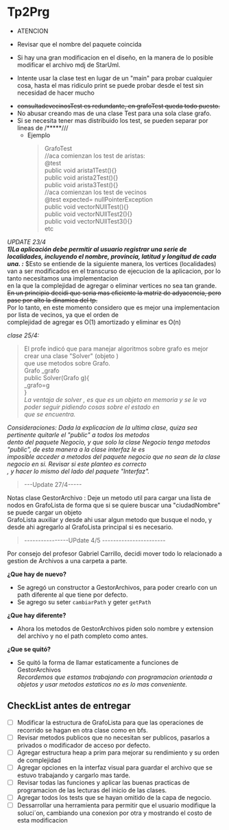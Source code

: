# Tp2Prg  
- ATENCION  
* Revisar que el nombre del paquete coincida  
+ Si hay una gran modificacion en el diseño, en la manera de lo posible modificar el archivo mdj de StarUml.  
* Intente usar la clase test en lugar de un  "main" para probar cualquier cosa, hasta el mas ridiculo print se puede probar desde el test sin necesidad de hacer mucho   
- ~~consultadevecinosTest es redundante, en grafoTest queda todo puesto.~~ 
- No abusar creando mas de una clase Test para una sola clase grafo.  
- Si se necesita tener mas distribuido los test, se pueden separar por lineas de /*****///  
  - Ejemplo  
    >GrafoTest  
    >//aca comienzan los test de aristas:   
    > @test   
    > public void arista1Test(){}    
    > public void arista2Test(){}  
    > public void arista3Test(){}  
    > //aca comienzan los test de vecinos  
    > @test expected= nullPointerException  
    > public void vectorNUllTest(){}  
    > public void vectorNUllTest2(){}  
    > public void vectorNUllTest3(){}  
    > etc   
     
*UPDATE 23/4*  
***1)La aplicación debe permitir al usuario registrar una serie de localidades, incluyendo el nombre,
provincia, latitud y longitud de cada una. :*** $Esto se entiende de la siguiente manera, los vertices (localidades) 
  van a ser modificados en el transcurso de ejecucion de la aplicacion, por lo tanto necesitamos una implementacion   
  en la que la complejidad de agregar o eliminar vertices no sea tan grande.
~~En un principio decidi que seria mas eficiente la matriz de adyacencia, pero pase por alto la dinamica del tp.~~   
Por lo tanto, en este momento considero que es mejor una implementacion por lista de vecinos, ya que el orden de   
complejidad de agregar es O(1) amortizado y eliminar es O(n)


*clase 25/4:* 
 >El profe indicó que para manejar algoritmos sobre grafo es mejor crear una clase "Solver" (objeto )    
 >que use metodos sobre Grafo.    
 >Grafo _grafo  
 >public Solver(Grafo g){  
 >_grafo=g  
 >}  
 _La ventaja de solver , es que es un objeto en memoria y se le va poder seguir pidiendo cosas sobre el estado en   
que se encuentra._  

_Consideraciones: Dada la explicacion de la ultima clase, quiza sea pertinente quitarle el "public" a todos los metodos  
dento del paquete Negocio, y que solo la clase Negocio tenga metodos "public", de esta manera a la clase interfaz le es  
imposible acceder a metodos del paquete negocio que no sean de la clase negocio en si. Revisar si este planteo es correcto  
, y hacer lo mismo del lado del paquete "Interfaz"._

> ---Update 27/4-----    

Notas clase GestorArchivo :
Deje un metodo util para cargar una lista de nodos en GrafoLista de forma que si se quiere buscar una "ciudadNombre" se puede cargar un objeto   
GrafoLista auxiliar y desde ahi usar algun metodo que busque el nodo, y desde ahi agregarlo al GrafoLista principal si es necesario.  

 > ----------------UPdate 4/5 ----------------------- 

Por consejo del profesor Gabriel Carrillo, decidi mover todo lo relacionado a gestion de Archivos a una carpeta a parte.  

**¿Que hay de nuevo?** 
- Se agregó un constructor a GestorArchivos, para poder crearlo con un path diferente al que tiene por defecto. 
- Se agrego su seter `cambiarPath` y geter `getPath`    

**¿Que hay diferente?**  
- Ahora los metodos de GestorArchivos piden solo nombre y extension del archivo y no el path completo como antes.  

**¿Que se quitó?**  
- Se quitó la forma de llamar estaticamente a funciones de GestorArchivos  
_Recordemos que estamos trabajando con programacion orientada a objetos y usar metodos estaticos no es lo mas conveniente._

## CheckList antes de entregar  
- [ ] Modificar la estructura de GrafoLista para que las operaciones de recorrido se hagan en otra clase como en bfs.  
- [ ] Revisar metodos publicos que no necesitan ser publicos, pasarlos a privados o modificador de acceso por defecto.  
- [ ] Agregar estructura heap a prim para mejorar su rendimiento y su orden de complejidad  
- [ ] Agregar opciones en la interfaz visual para guardar el archivo que se estuvo trabajando y cargarlo mas tarde.  
- [ ] Revisar todas las funciones y aplicar las buenas practicas de programacion de las lecturas del inicio de las clases.
- [ ] Agregar todos los tests que se hayan omitido de la capa de negocio.
- [ ] Dessarrollar una herramienta para permitir que el usuario modifique la soluci´on, cambiando una conexion por otra y
mostrando el costo de esta modificacion
